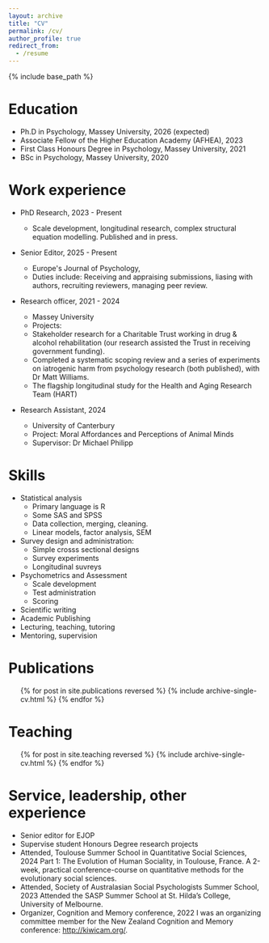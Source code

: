 ```yaml
---
layout: archive
title: "CV"
permalink: /cv/
author_profile: true
redirect_from:
  - /resume
---
```


{% include base_path %}

Education
======
* Ph.D in Psychology, Massey University, 2026 (expected)
* Associate Fellow of the Higher Education Academy (AFHEA), 2023
* First Class Honours Degree in Psychology, Massey University, 2021
* BSc in Psychology, Massey University, 2020

Work experience
======
* PhD Research, 2023 - Present
  * Scale development, longitudinal research, complex structural equation modelling. Published and in press. 

* Senior Editor, 2025 - Present 
  * Europe's Journal of Psychology,
  * Duties include: Receiving and appraising submissions, liasing with authors, recruiting reviewers, managing peer review. 


* Research officer, 2021 - 2024
  * Massey University
  * Projects:
  * Stakeholder research for a Charitable Trust working in drug & alcohol rehabilitation (our research assisted the Trust in receiving government funding).
  * Completed a systematic scoping review and a series of experiments on iatrogenic harm from psychology research (both published), with Dr Matt Williams.
  * The flagship longitudinal study for the Health and Aging Research Team (HART)

* Research Assistant, 2024
  * University of Canterbury
  * Project: Moral Affordances and Perceptions of Animal Minds
  * Supervisor: Dr Michael Philipp
  
Skills
======
* Statistical analysis
  * Primary language is R
  * Some SAS and SPSS
  * Data collection, merging, cleaning.
  * Linear models, factor analysis, SEM
* Survey design and administration:
  * Simple crosss sectional designs
  * Survey experiments
  * Longitudinal suvreys
* Psychometrics and Assessment
  * Scale development
  * Test administration
  * Scoring
* Scientific writing
* Academic Publishing
* Lecturing, teaching, tutoring
* Mentoring, supervision

Publications
======
  <ul>{% for post in site.publications reversed %}
    {% include archive-single-cv.html %}
  {% endfor %}</ul>
  
Teaching
======
  <ul>{% for post in site.teaching reversed %}
    {% include archive-single-cv.html %}
  {% endfor %}</ul>
  
Service, leadership, other experience
======
* Senior editor for EJOP
* Supervise student Honours Degree research projects
* Attended, Toulouse Summer School in Quantitative Social Sciences, 2024
Part 1: The Evolution of Human Sociality, in Toulouse, France. A 2-week, practical 
conference-course on quantitative methods for the evolutionary social sciences.
* Attended, Society of Australasian Social Psychologists Summer School, 2023
Attended the SASP Summer School at St. Hilda’s College, University of Melbourne.
* Organizer, Cognition and Memory conference, 2022
I was an organizing committee member for the New Zealand Cognition 
and Memory conference: http://kiwicam.org/. 



